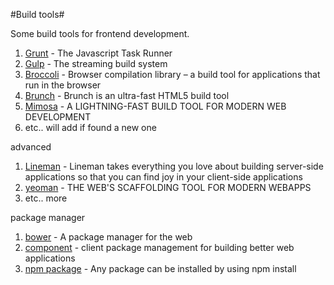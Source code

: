 #Build tools#

Some build tools for frontend development.

1. [Grunt](http://gruntjs.com/) - The Javascript Task Runner
2. [Gulp](http://gulpjs.com/) - The streaming build system
3. [Broccoli](https://github.com/joliss/broccoli) - Browser compilation library – a build tool for applications that run in the browser
4. [Brunch](http://brunch.io/) - Brunch is an ultra-fast HTML5 build tool
5. [Mimosa](http://mimosa.io/) - A LIGHTNING-FAST BUILD TOOL FOR MODERN WEB DEVELOPMENT
6. etc.. will add if found a new one


advanced

1. [Lineman](http://www.linemanjs.com/) - Lineman takes everything you love about building server-side applications so that you can find joy in your client-side applications
2. [yeoman](http://yeoman.io/) - THE WEB'S SCAFFOLDING TOOL FOR MODERN WEBAPPS
3. etc.. more

package manager

1. [bower](http://bower.io/) - A package manager for the web
2. [component](http://component.io) - client package management for building better web applications
3. [npm package](https://www.npmjs.org/) - Any package can be installed by using npm install


